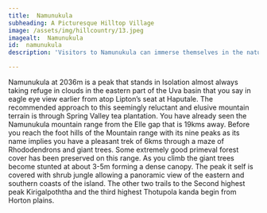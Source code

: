 ```yaml
---
title:  Namunukula
subheading: A Picturesque Hilltop Village
image: /assets/img/hillcountry/13.jpeg
imagealt:  Namunukula
id:  namunukula
description: 'Visitors to Namunukula can immerse themselves in the natural beauty of the area, taking in the rolling hills, verdant tea plantations, and vibrant flora and fauna'

---
```

Namunukula at 2036m is a peak that stands in Isolation almost always taking refuge in clouds in the eastern part of the Uva basin that you say in eagle eye view earlier from atop Lipton’s seat at Haputale.
The recommended approach to this seemingly reluctant and elusive mountain terrain is through Spring Valley tea plantation. You have already seen the Namunukula mountain range from the Elle gap that is 19kms away. Before you reach the foot hills of the Mountain range with its nine peaks as its name implies you have a pleasant trek of 6kms through a maze of Rhododendrons and giant trees. Some extremely good primeval forest cover has been preserved on this range. As you climb the giant trees become stunted at about 3-5m forming a dense canopy. The peak it self is covered with shrub jungle allowing a panoramic view of the eastern and southern coasts of the island.
The other two trails to the Second highest peak Kirigalpoththa and the third highest Thotupola kanda begin from Horton plains.

 